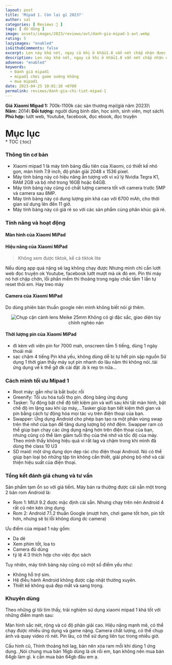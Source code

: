 ```yaml
---
layout: post
title: 'Mipad 1. Còn lại gì 2023?'
author: sal
categories: [ Reviews 📝 ]
tags: [ đồ dùng ]
image: assets/images/2023/reviews/avt/danh-gia-mipad-1-avt.webp
rating: 5
lazyimages: "enabled"
isGithubComments: false
excerpt: Len này khá nét, ngay cả khi ở khẩu1.8 vẫn nét chấp nhận được, và bokeh khá đẹp. Vòng khẩu, vòng lấy nét siêu mượt
description: Len này khá nét, ngay cả khi ở khẩu1.8 vẫn nét chấp nhận được, và bokeh khá đẹp. Vòng khẩu, vòng lấy nét siêu mượt
adsense: "enabled"
keywords:
  - Đánh giá mipad1
  - mipad1 chơi game sướng không
  - mua mipad1
date: 2023-04-25 10:01:10 +0700
permalink: reviews/danh-gia-chi-tiet-mipad-1
---
```


**Giá Xiaomi Mipad 1:** 700k-1100k các sàn thương mại(giá năm 2023)\\
**Năm:** 2014\\
**Đối tượng:** người dùng bình dân, học sinh, sinh viên, mọt sách\\
**Phù hợp:** lướt web, Youtube, facebook, đọc ebook, đọc truyện

<p style="margin-bottom: 0px; font-weight: 700;font-size: 1.75rem;">Mục lục</p>
* TOC
{:toc}

### Thông tin cơ bản
* Xiaomi mipad 1 là máy tính bảng đầu tiên của Xiaomi, có thiết kế nhỏ gọn, màn hình 7.9 inch, độ phân giải 2048 x 1536 pixel.
* Máy tính bảng này có hiệu năng ấn tượng với vi xử lý Nvidia Tegra K1, RAM 2GB và bộ nhớ trong 16GB hoặc 64GB.
* Máy tính bảng này cũng có chất lượng camera tốt với camera trước 5MP và camera sau 8MP.
* Máy tính bảng này có dung lượng pin khá cao với 6700 mAh, cho thời gian sử dụng lên đến 11 giờ.
* Máy tính bảng này có giá rẻ so với các sản phẩm cùng phân khúc giá rẻ.

### Tính năng và hoạt động
#### Màn hình của Xiaomi MiPad
#### Hiệu năng của Xiaomi MiPad
> Không xem được tiktok, kể cả tiktok lite

Nếu dùng app quá nặng sẽ lag không chạy được
Nhưng mình chỉ cần lướt web đọc truyện ok
Youtube, facebook lướt mượt mà ok đó em. Pin thì máy nó hơi chập chờn, lỗi phần mềm thi thoảng trong ngày chắc tầm 1 lần tự reset thôi em.
Hay treo máy
#### Camera của Xiaomi MiPad
Do dùng phiên bản thuần google nên mình không biết nói gì thêm.
<p style="text-align:center; ">
<picture>
  <source data-srcset="../../assets/images/2023/reviews/danh-gia-mipad1.webp" />
  <img class="responsive" data-lowsrc="../../assets/images/2023/reviews/danh-gia-mipad1.webp" alt="Chụp cận cảnh lens Meike 25mm" data-sizes="auto" loading="lazy"/>
  Không có gì đặc sắc, giao diện tùy chỉnh nghèo nàn
</picture>
</p>

#### Thời lượng pin của Xiaomi MiPad
- đi kèm với viên pin for 7000 mah, onscreen tầm 5 tiếng, dùng 1 ngày thoải mái
- sạc chậm 4 tiếng
Pin khá yếu, không dùng dễ bị tự hết pin sập nguồn
Sử dụng 1 thời gian thấy máy sụt pin nhanh do lâu năm thì không nói..tải ứng dụng về k thể gỡ dk cài đặt .ib k rep tn nữa...
### Cách mình tối ưu Mipad 1
* Root máy: gần như là bắt buộc rồi
* Greenify: Tối ưu hóa tuổi thọ pin. đóng băng ứng dụng
* Tasker: Tự động bật chế độ tiết kiệm pin và wifi sau khi tắt màn hình, bật chế độ im lặng sau khi úp máy,...Tasker giúp bạn tiết kiệm thời gian và pin bằng cách tự động hóa mọi tác vụ trên điện thoại của bạn.
* Swapper: Ứng dụng Android cho phép bạn tạo ra một phân vùng swap trên thẻ nhớ của bạn để tăng dung lượng bộ nhớ đệm. Swapper ram có thể giúp bạn chạy các ứng dụng nặng hơn trên điện thoại của bạn, nhưng cũng có thể làm giảm tuổi thọ của thẻ nhớ và tốc độ của máy. Theo mình thấy không hiệu quả vì rất lag và chậm trong khi mình đã dùng thẻ class 10 U3
* SD maid: một ứng dụng dọn dẹp rác cho điện thoại Android. Nó có thể giúp bạn loại bỏ những tập tin không cần thiết, giải phóng bộ nhớ và cải thiện hiệu suất của điện thoại.
### Tổng kết đánh giá chung và tư vấn
Sản phẩm tạm ổn so với giá tiền\\.
Máy bán ra thường được cài sẵn một trong 2 bản rom Android là:
* Rom 1: MIUI 9.2 được mặc định cài sẵn. Nhưng chạy trên nên Android 4 rất cũ nên kén ứng dụng
* Rom 2: Android 7.1.2 thuần Google (mượt hơn, chơi game tốt hơn, pin tốt hơn, nhưng sẽ bị lỗi không dùng dc camera)

Ưu điểm của mipad 1 này gồm:
* Da dẻ
* Xem phim tốt, loa to
* Camera đủ dùng
* tỷ lệ 4:3 thích hợp cho việc đọc sách

Tuy nhiên, máy tính bảng này cũng có một số điểm yếu như:
*   Không hỗ trợ sim.
*   Hệ điều hành Android không được cập nhật thường xuyên.
*   Thiết kế không quá đẹp mắt và sang trọng.

### Khuyên dùng

Theo những gì tôi tìm thấy, trải nghiệm sử dụng xiaomi mipad 1 khá tốt với những điểm mạnh sau:

Màn hình sắc nét, rộng và có độ phân giải cao.
Hiệu năng mạnh mẽ, có thể chạy được nhiều ứng dụng và game nặng.
Camera chất lượng, có thể chụp ảnh và quay video rõ nét.
Pin lâu, có thể sử dụng liên tục trong nhiều giờ.

Cấu hình cũ, Thỉnh thoảng hơi lag, bản nên xóa ram mỗi khi dùng 1 ứng dụng. ,Nói chung mua bản 16gb dùng là ok rồi em, bạn không nên mua bản 64gb làm gì.  k cần mua bản 64gb đâu em ạ.

